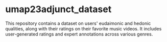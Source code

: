 # umap23adjunct_dataset
This repository contains a dataset on users' eudaimonic and hedonic qualities, along with their ratings on their favorite music videos. It includes user-generated ratings and expert annotations across various genres.
